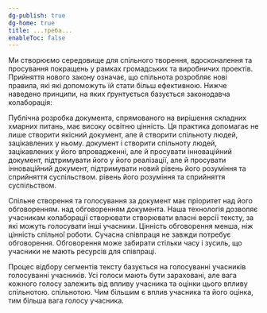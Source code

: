 ```yaml
---
dg-publish: true
dg-home: true
title: ...треба...
enableToc: false
---
```


Ми створюємо середовище для спільного творення,
вдосконалення та просування покращень у рамках громадських та виробничих проектів.
Прийняття нового закону означає, що спільнота розробляє нові правила, які
які допоможуть їй стати більш ефективною. Нижче наведено принципи, на яких ґрунтується
базується законодавча колаборація:

Публічна розробка документа, спрямованого на вирішення складних хмарних питань, має
високу освітню цінність. Ця практика допомагає не лише створити якісний документ, але й створити спільноту людей, зацікавлених у ньому.
документ і створити спільноту людей, зацікавлених у його впровадженні, але й просувати інноваційний документ, підтримувати його
у його реалізації, але й просувати інноваційний документ, підтримувати новий рівень його розуміння та сприйняття суспільством.
рівень його розуміння та сприйняття суспільством.

Спільне створення та голосування за документ має пріоритет над його обговоренням.
над обговоренням документа. Наша технологія дозволяє учасникам колаборації створювати
створювати власні версії тексту, за які можуть голосувати інші учасники.
Цінність обговорення менша, ніж цінність спільної роботи.
Сучасна співпраця не завжди потребує обговорення. Обговорення
може забирати стільки часу і зусиль, що учасники не мають
ресурсів для співпраці.

Процес відбору сегментів тексту базується на голосуванні учасників
голосуванні учасників. Усі голоси мають бути зараховані, але вага кожного голосу
залежить від впливу учасника та оцінки цього впливу спільнотою.
спільнотою. Чим більшим є вплив учасника та його оцінка,
тим більша вага голосу учасника.
